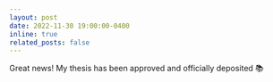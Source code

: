```yaml
---
layout: post
date: 2022-11-30 19:00:00-0400
inline: true
related_posts: false
---
```


Great news! My thesis has been approved and officially deposited :books:
